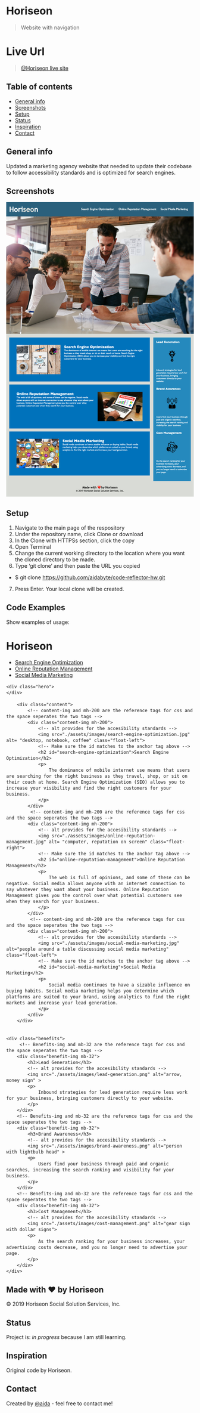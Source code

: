 # Horiseon
> Website with navigation

# Live Url
> [@Horiseon live site](https://aidabyte.github.io/code-reflector-hw/)

## Table of contents
* [General info](#general-info)
* [Screenshots](#screenshots)
* [Setup](#setup)
* [Status](#status)
* [Inspiration](#inspiration)
* [Contact](#contact)

## General info
Updated a marketing agency website that needed to update their codebase to follow accessibility standards and is optimized for search engines.

## Screenshots
![Example screenshot](screenshot/Screenshot_Horiseon.jpg)

## Setup

1. Navigate to the main page of the respository
2. Under the repository name, click Clone or download
3. In the Clone with HTTPSs section, click the copy
4. Open Terminal
5. Change the current working directory to the location where you want the cloned directory to be made.
6. Type ‘git clone’ and then paste the URL you copied
- $ git clone https://github.com/aidabyte/code-reflector-hw.git
7. Press Enter. Your local clone will be created.

## Code Examples
Show examples of usage:
<!DOCTYPE html>
<html lang="en-us">

<head>
    <meta charset="UTF-8" />
    <link rel="stylesheet" href="./assets/css/style.css">
    <!-- This is where the name of the company goes -->
    <title>Horiseon</title>
</head>

<body>
        <div class="header">
            <h1>Hori<span class="seo">seo</span>n</h1>
            <div>           
                <ul>
                    <!-- This is where you navigate within the website -->
                    <li>
                        <a href="#search-engine-optimization">Search Engine Optimization</a>
                    </li>
                    <li>
                        <a href="#online-reputation-management">Online Reputation Management</a>
                    </li>
                    <li>
                        <a href="#social-media-marketing">Social Media Marketing</a>
                    </li>
                </ul>
            </div>       
        </div>
   

    <div class="hero">
    </div>
    
        <div class="content">
            <!-- content-img and mh-200 are the reference tags for css and the space seperates the two tags -->
            <div class="content-img mh-200"> 
                <!-- alt provides for the accesibility standards -->
                <img src="./assets/images/search-engine-optimization.jpg" alt= "desktop, notebook, coffee" class="float-left">
                <!-- Make sure the id matches to the anchor tag above -->
                <h2 id="search-engine-optimization">Search Engine Optimization</h2> 
                <p>
                    The dominance of mobile internet use means that users are searching for the right business as they travel, shop, or sit on their couch at home. Search Engine Optimization (SEO) allows you to increase your visibility and find the right customers for your business.
                </p>
            </div>
             <!-- content-img and mh-200 are the reference tags for css and the space seperates the two tags -->
            <div class="content-img mh-200">
                <!-- alt provides for the accesibility standards -->
                <img src="./assets/images/online-reputation-management.jpg" alt= "computer, reputation on screen" class="float-right">
                <!-- Make sure the id matches to the anchor tag above -->
                <h2 id="online-reputation-management">Online Reputation Management</h2> 
                <p>
                    The web is full of opinions, and some of these can be negative. Social media allows anyone with an internet connection to say whatever they want about your business. Online Reputation Management gives you the control over what potential customers see when they search for your business.
                </p>
            </div>
             <!-- content-img and mh-200 are the reference tags for css and the space seperates the two tags -->
            <div class="content-img mh-200">
                <!-- alt provides for the accesibility standards -->
                <img src="./assets/images/social-media-marketing.jpg" alt="people around a table discussing social media marketing" class="float-left">
                <!-- Make sure the id matches to the anchor tag above -->
                <h2 id="social-media-marketing">Social Media Marketing</h2> 
                <p>
                    Social media continues to have a sizable influence on buying habits. Social media marketing helps you determine which platforms are suited to your brand, using analytics to find the right markets and increase your lead generation.
                </p>
            </div>
        </div>


    <div class="benefits">
         <!-- Benefits-img and mb-32 are the reference tags for css and the space seperates the two tags -->
        <div class="benefit-img mb-32">
            <h3>Lead Generation</h3>
            <!-- alt provides for the accesibility standards -->
            <img src="./assets/images/lead-generation.png" alt="arrow, money sign" >  
            <p>
                Inbound strategies for lead generation require less work for your business, bringing customers directly to your website.
            </p>
        </div>
        <!-- Benefits-img and mb-32 are the reference tags for css and the space seperates the two tags -->
        <div class="benefit-img mb-32">
            <h3>Brand Awareness</h3>
            <!-- alt provides for the accesibility standards -->
            <img src="./assets/images/brand-awareness.png" alt="person with lightbulb head" >
            <p>
                Users find your business through paid and organic searches, increasing the search ranking and visibility for your business.
            </p>
        </div>
        <!-- Benefits-img and mb-32 are the reference tags for css and the space seperates the two tags -->
        <div class="benefit-img mb-32">
            <h3>Cost Management</h3>
            <!-- alt provides for the accesibility standards -->
            <img src="./assets/images/cost-management.png" alt="gear sign with dollar signs">
            <p>
                As the search ranking for your business increases, your advertising costs decrease, and you no longer need to advertise your page.
            </p>
        </div>
    </div>
</body>
<div class="footer">
    <h2>Made with ❤️️ by Horiseon</h2>
    <p>
        &copy; 2019 Horiseon Social Solution Services, Inc.
    </p>
</div>
</html>

## Status
Project is: _in progress_ because I am still learning.

## Inspiration
Original code by Horiseon.

## Contact
Created by [@aida](https://github.com/aidabyte) - feel free to contact me!
